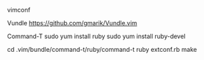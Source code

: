vimconf

Vundle
https://github.com/gmarik/Vundle.vim

Command-T
sudo yum install ruby
sudo yum install ruby-devel

cd .vim/bundle/command-t/ruby/command-t
ruby extconf.rb
make
